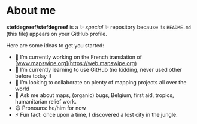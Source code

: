 # About me

**stefdegreef/stefdegreef** is a ✨ _special_ ✨ repository because its `README.md` (this file) appears on your GitHub profile.

Here are some ideas to get you started:

- 🔭 I’m currently working on the French translation of [www.mapswipe.org](https://web.mapswipe.org)
- 🌱 I’m currently learning to use GitHub (no kidding, never used other before today !)
- 👯 I’m looking to collaborate on plenty of mapping projects all over the world
- 💬 Ask me about maps, (organic) bugs, Belgium, first aid, tropics, humanitarian relief work.
- 😄 Pronouns: he/him for now
- ⚡ Fun fact: once upon a time, I discovered a lost city in the jungle.
